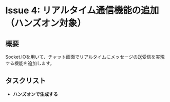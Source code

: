 # Issue 4: リアルタイム通信機能の追加（ハンズオン対象）

## 概要

Socket.IOを用いて、チャット画面でリアルタイムにメッセージの送受信を実現する機能を追加します。

## タスクリスト

- **ハンズオンで生成する**

